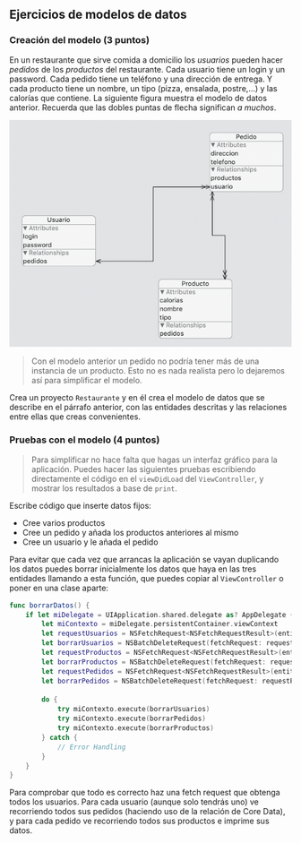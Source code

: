 ## Ejercicios de modelos de datos

### Creación del modelo (3 puntos)

En un restaurante que sirve comida a domicilio los *usuarios* pueden hacer *pedidos* de los *productos* del restaurante. Cada usuario tiene un login y un password. Cada pedido tiene un teléfono y una dirección de entrega. Y cada producto tiene un nombre, un tipo (pizza, ensalada, postre,...) y las calorías que contiene. La siguiente figura muestra el modelo de datos anterior. Recuerda que las dobles puntas de flecha significan *a muchos*. 

![](img/restaurante_datamodel.png)

> Con el modelo anterior un pedido no podría tener más de una instancia de un producto. Esto no es nada realista pero lo dejaremos así para simplificar el modelo.

Crea un proyecto `Restaurante` y en él crea el modelo de datos que se describe en el párrafo anterior, con las entidades descritas y las relaciones entre ellas que creas convenientes.

### Pruebas con el modelo (4 puntos)

> Para simplificar no hace falta que hagas un interfaz gráfico para la aplicación. Puedes hacer las siguientes pruebas escribiendo directamente el código en el `viewDidLoad` del `ViewController`, y mostrar los resultados a base de `print`. 

Escribe código que inserte datos fijos:

- Cree varios productos
- Cree un pedido y añada los productos anteriores al mismo
- Cree un usuario y le añada el pedido

Para evitar que cada vez que arrancas la aplicación se vayan duplicando los datos puedes borrar inicialmente los datos que haya en las tres entidades llamando a esta función, que puedes copiar al `ViewController` o poner en una clase aparte:

```swift
func borrarDatos() {
    if let miDelegate = UIApplication.shared.delegate as? AppDelegate {
        let miContexto = miDelegate.persistentContainer.viewContext
        let requestUsuarios = NSFetchRequest<NSFetchRequestResult>(entityName: "Usuario")
        let borrarUsuarios = NSBatchDeleteRequest(fetchRequest: requestUsuarios)
        let requestProductos = NSFetchRequest<NSFetchRequestResult>(entityName: "Producto")
        let borrarProductos = NSBatchDeleteRequest(fetchRequest: requestProductos)
        let requestPedidos = NSFetchRequest<NSFetchRequestResult>(entityName: "Pedido")
        let borrarPedidos = NSBatchDeleteRequest(fetchRequest: requestPedidos)
        
        do {
            try miContexto.execute(borrarUsuarios)
            try miContexto.execute(borrarPedidos)
            try miContexto.execute(borrarProductos)
        } catch {
            // Error Handling
        }
    }
}
```

Para comprobar que todo es correcto haz una fetch request que obtenga todos los usuarios. Para cada usuario (aunque solo tendrás uno) ve recorriendo todos sus pedidos (haciendo uso de la relación de Core Data), y para cada pedido ve recorriendo todos sus productos e imprime sus datos.
